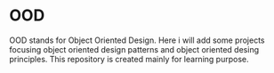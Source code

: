 # OOD
OOD stands for Object Oriented Design. Here i will add some projects focusing object oriented design patterns and object oriented desing principles. This repository is created mainly for learning purpose. 
